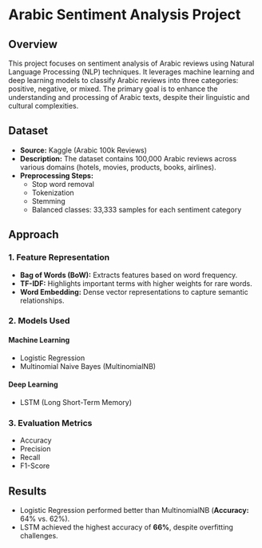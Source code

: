# Arabic Sentiment Analysis Project

## Overview

This project focuses on sentiment analysis of Arabic reviews using Natural Language Processing (NLP) techniques. It leverages machine learning and deep learning models to classify Arabic reviews into three categories: positive, negative, or mixed. The primary goal is to enhance the understanding and processing of Arabic texts, despite their linguistic and cultural complexities.

## Dataset

- **Source:** Kaggle (Arabic 100k Reviews)
- **Description:** The dataset contains 100,000 Arabic reviews across various domains (hotels, movies, products, books, airlines).
- **Preprocessing Steps:**
  - Stop word removal
  - Tokenization
  - Stemming
  - Balanced classes: 33,333 samples for each sentiment category

## Approach

### 1. Feature Representation
- **Bag of Words (BoW):** Extracts features based on word frequency.
- **TF-IDF:** Highlights important terms with higher weights for rare words.
- **Word Embedding:** Dense vector representations to capture semantic relationships.

### 2. Models Used

#### Machine Learning
- Logistic Regression
- Multinomial Naive Bayes (MultinomialNB)

#### Deep Learning
- LSTM (Long Short-Term Memory)

### 3. Evaluation Metrics
- Accuracy
- Precision
- Recall
- F1-Score

## Results

- Logistic Regression performed better than MultinomialNB (**Accuracy:** 64% vs. 62%).
- LSTM achieved the highest accuracy of **66%**, despite overfitting challenges.

